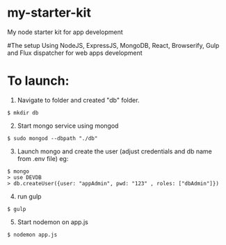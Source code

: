 # my-starter-kit
My node starter kit for app development

#The setup
Using NodeJS, ExpressJS, MongoDB, React, Browserify, Gulp and Flux dispatcher for web apps development

# To launch:
1. Navigate to folder and created "db" folder.
```
$ mkdir db
```

2. Start mongo service using mongod
```
$ sudo mongod --dbpath "./db"
```

3. Launch mongo and create the user (adjust credentials and db name from .env file)
eg: 
```
$ mongo
> use DEVDB
> db.createUser({user: "appAdmin", pwd: "123" , roles: ["dbAdmin"]})
```

4. run gulp
```
$ gulp
```

5. Start nodemon on app.js  
```
$ nodemon app.js
```
